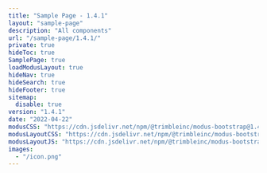 ```yaml
---
title: "Sample Page - 1.4.1"
layout: "sample-page"
description: "All components"
url: "/sample-page/1.4.1/"
private: true
hideToc: true
SamplePage: true
loadModusLayout: true
hideNav: true
hideSearch: true
hideFooter: true
sitemap:
  disable: true
version: "1.4.1"
date: "2022-04-22"
modusCSS: "https://cdn.jsdelivr.net/npm/@trimbleinc/modus-bootstrap@1.4.1/dist/"
modusLayoutCSS: "https://cdn.jsdelivr.net/npm/@trimbleinc/modus-bootstrap@1.4.1/dist/modus-layout.min.css"
modusLayoutJS: "https://cdn.jsdelivr.net/npm/@trimbleinc/modus-bootstrap@1.4.1/dist/modus-layout.min.js"
images:
  - "/icon.png"
---
```

